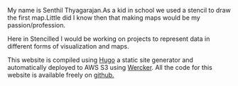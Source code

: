 
My name is Senthil Thyagarajan.As a kid in school we used a stencil to draw the first map.Little did I know then that making maps would be my passion/profession.

Here in Stencilled I would be working on projects to represent data in different forms of visualization and maps.

This website is compiled using <a href="http://gohugo.io/" >Hugo</a> a static site generator and automatically deployed to AWS S3
using <a href="http://www.wercker.com/" >Wercker</a>. All the code for this website is available freely on
<a href="https://github.com/senthilthyagarajan/stencilled.me" >github.</a>
